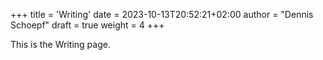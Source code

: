 +++
title = 'Writing'
date = 2023-10-13T20:52:21+02:00
author = "Dennis Schoepf"
draft = true
weight = 4
+++

This is the Writing page.
